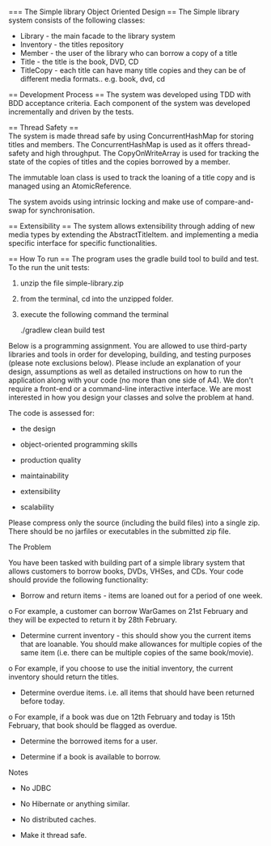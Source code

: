 

=== The Simple library Object Oriented Design ==
The Simple library system consists of the following classes:
- Library - the main facade to the library system
- Inventory - the titles repository
- Member - the user of the library who can borrow a copy of a title
- Title - the title is the book, DVD, CD
- TitleCopy - each title can have many title copies and they can be of different media formats.. e.g. book, dvd, cd
 

== Development Process == 
The system was developed using TDD with BDD acceptance criteria.  Each component of the system was developed incrementally and driven by the tests.

== Thread Safety ==  
The system is made thread safe by using ConcurrentHashMap for storing titles and members. The ConcurrentHashMap is used as it offers thread-safety and high throughput. The CopyOnWriteArray is used for tracking the state of the copies of titles and the copies borrowed by a member.

The immutable loan class is used to track the loaning of a title copy and is managed using an AtomicReference.

The system avoids using intrinsic locking and make use of compare-and-swap for synchronisation.
 
 
 == Extensibility ==
The system allows extensibility through adding of new media types by extending the AbstractTitleItem. and implementing a media specific interface for specific functionalities.
 

== How To run ==
The program uses the gradle build tool to build and test.  To the run the unit tests:
1. unzip the file simple-library.zip
2. from the terminal, cd into the unzipped folder.
3. execute the following command the terminal 

	./gradlew clean build test  


Below is a programming assignment. You are allowed to use third-party libraries and tools in order for developing, building, and testing purposes (please note exclusions below). Please include an explanation of your design, assumptions as well as detailed instructions on how to run the application along with your code (no more than one side of A4). We don't require a front-end or a command-line interactive interface. We are most interested in how you design your classes and solve the problem at hand.

The code is assessed for:

* the design

* object-oriented programming skills

* production quality

* maintainability

* extensibility

* scalability

Please compress only the source (including the build files) into a single zip. There should be no jarfiles or executables in the submitted zip file.

The Problem

You have been tasked with building part of a simple library system that allows customers to borrow books, DVDs, VHSes, and CDs. Your code should provide the following functionality:

* Borrow and return items - items are loaned out for a period of one week.

o For example, a customer can borrow WarGames on 21st February and they will be expected to return it by 28th February.

* Determine current inventory - this should show you the current items that are loanable. You should make allowances for multiple copies of the same item (i.e. there can be multiple copies of the same book/movie).

o For example, if you choose to use the initial inventory, the current inventory should return the titles.

* Determine overdue items. i.e. all items that should have been returned before today.

o For example, if a book was due on 12th February and today is 15th February, that book should be flagged as overdue.

* Determine the borrowed items for a user.

* Determine if a book is available to borrow.

Notes

* No JDBC

* No Hibernate or anything similar.

* No distributed caches.

* Make it thread safe.